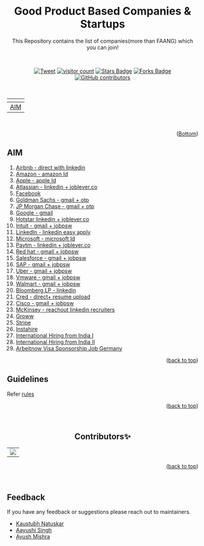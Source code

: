 <div id="top"></div>

<div align="center"> <h1> Good Product Based Companies & Startups </h1>  
This Repository contains the list of companies(more than FAANG) which you can join!  
	
<p>
	<br>
</p>  
	

<a href="https://twitter.com/intent/tweet?text=This%20repo%20contains%20opportunities%20for%20you%20to%20apply%20more%20than%20300%20good%20companies%20&url=https://kaustubh-natuskar.github.io/moreThanFAANGM/&hashtags=githubrepository,productbasedcompanies,goodstartups,bestservicebasedcompanies"><img src="https://img.shields.io/twitter/url/http/shields.io.svg?style=social" alt="Tweet" ></a>
<a href="https://github.com/Kaustubh-Natuskar/companies-to-apply"><img src="https://visitor-badge.laobi.icu/badge?page_id=Kaustubh-Natuskar.companies-to-apply" alt="visitor count"/></a>
<a href="https://github.com/Kaustubh-Natuskar/companies-to-apply/stargazers"><img src="https://img.shields.io/github/stars/Kaustubh-Natuskar/companies-to-apply" alt="Stars Badge"/></a>
<a href="https://github.com/Kaustubh-Natuskar/companies-to-apply/network/members"><img src="https://img.shields.io/github/forks/Kaustubh-Natuskar/companies-to-apply" alt="Forks Badge"/></a>
<a href="https://github.com/Kaustubh-Natuskar/companies-to-apply/graphs/contributors"><img alt="GitHub contributors" src="https://img.shields.io/github/contributors/Kaustubh-Natuskar/companies-to-apply?color=2b9348"></a>
</div>


 
<br>


<div align="center">
   <table>
      <thead>
         <tr>
		    <th align="left"></th>
         </tr>
      </thead>
      <tbody>
         <tr>
		    <td align="left"><a href="#AIM">AIM</a></td>
         </tr>
      </tbody>
   </table>
</div>
<br>
<!-- change the above count after adding comapnies. -->
<p align="right">(<a href="#Bottom">Bottom</a>)</p>

 <!---
PLEASE DON'T CHANGE THE NUMBERING. KEEP EVERYTHING STARTING WITH 1.
-->

 
<!-- ## AIM   -->
<h2 id="AIM">AIM</h2>  

1. [Airbnb - direct with linkedin](https://careers.airbnb.com/)   
1. [Amazon - amazon Id](https://www.amazon.jobs/en/)    
1. [Apple - apple Id](https://www.apple.com/careers/us/) 
1. [Atlassian - linkedin + joblever.co](https://www.atlassian.com/company/careers)  
1. [Facebook](https://www.facebook.com/careers/jobs/) 
1. [Goldman Sachs - gmail + otp](https://www.goldmansachs.com/careers/)   
1. [JP Morgan Chase - gmail + otp](https://careers.jpmorgan.com/in/en/professionals)   
1. [Google - gmail ](https://careers.google.com/)
1. [Hotstar linkedin + joblever.co](https://tech.hotstar.com/)
1. [Intuit - gmail + jobpsw](https://www.intuit.com/careers/)
1. [LinkedIn - linkedin easy apply](https://careers.linkedin.com/)
1. [Microsoft - microsoft Id](https://careers.microsoft.com/us/en)
1. [Paytm - linkedin + joblever.co](https://paytm.com/careers/) 
1. [Red hat - gmail + jobpsw](https://www.redhat.com/en/jobs) 
1. [Salesforce - gmail + jobpsw](https://www.salesforce.com/)  
1. [SAP - gmail + jobpsw](https://jobs.sap.com/) 
1. [Uber - gmail + jobpsw](https://www.uber.com/us/en/careers/)  
1. [Vmware - gmail + jobpsw](https://careers.vmware.com/main/)
1. [Walmart - gmail + jobpsw](https://one.walmart.com/content/globaltechindia/en_in/results.html?job_function=&job_function=Software%20Engineering&loc_filter=Bengaluru) 
1. [Bloomberg LP - linkedin](https://careers.bloomberg.com/job/search)
1. [Cred - direct+ resume upload](https://careers.cred.club/) 
1. [Cisco - gmail + jobpsw](https://jobs.cisco.com/)  
1. [McKinsey - reachout linkedin recruiters](https://www.mckinsey.com/in/careers-in-india)
1. [Groww](https://groww.skillate.com/)  
1. [Stripe](https://stripe.com/in/jobs)  
1. [Instahire](https://www.instahyre.com/) 
1. [International Hiring from India I](https://gist.github.com/idontknowjs/22f3257bed32dd3ab99ff22316e51eb8/)
1. [International Hiring from India II](https://github.com/shubheksha/companies-sponsoring-visas/)
1. [Arbeitnow Visa Sponsorship Job Germany](https://www.arbeitnow.com/visa-sponsorship-jobs)


<p align="right">(<a href="#top">back to top</a>)</p>

## Guidelines
  

Refer [rules](https://github.com/Kaustubh-Natuskar/companies-to-apply/blob/main/GUIDELINES.MD)


<p align="right">(<a href="#top">back to top</a>)</p>

<br>  
  


<h2 align=center>Contributors✨</h2>
<table>
	<tr>
		 <td>
  <a href="https://github.com/Kaustubh-Natuskar/companies-to-apply/graphs/contributors">
  <img src="https://contrib.rocks/image?repo=Kaustubh-Natuskar/companies-to-apply" />
  </a>
		</td>
	</tr>
</table>

<p align="right">(<a href="#top">back to top</a>)</p>

<br>

## Feedback

If you have any feedback or suggestions please reach out to maintainers.  
* [Kaustubh Natuskar](https://www.linkedin.com/in/kaustubhnatuskar/)  
* [Aayushi Singh](https://www.linkedin.com/in/aayushisingh1703/)
* [Ayush Mishra](https://www.linkedin.com/in/ayush-b-m/)

<div id="Bottom"></div>
